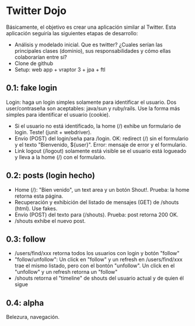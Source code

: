 Twitter Dojo
============

Básicamente, el objetivo es crear una aplicación similar al Twitter. Esta aplicación seguiría las siguientes etapas de desarrollo:

- Análisis y modelado inicial. Que es twitter? ¿Cuales serían las principales clases (dominio), sus responsabilidades y cómo ellas colaborarían entre si?
- Clone de github
- Setup: web app + vraptor 3 + jpa + ftl

0.1: fake login
---------------

Login: haga un login simples solamente para identificar el usuario. Dos user/contraseña son aceptables: java/sun y ruby/rails. Use la forma más simples para identificar el usuario (cookie).

- Si el usuario no está identificado, la home (/) exhibe un formulario de login. Teste! (junit + webdriver).
- Envío (POST) del login/seña para /login. OK: redirect (/) sin el formulario y el texto "Bienvenido, ${user}". Error: mensaje de error y el formulario.
- Link logout (/logout) solamente está visible se el usuario está logueado y lleva a la home (/) con el formulario.

0.2: posts (login hecho)
------------------------

- Home (/): "Bien venido", un text area y un botón Shout!. Prueba: la home retorna esta página.
- Recuperación y exhibición del listado de mensajes (GET) de /shouts (html). Use fakes.
- Envío (POST) del texto para (/shouts). Prueba: post retorna 200 OK.
- /shouts exhibe el nuevo post.

0.3: follow
-----------

- /users/find/xxx retorna todos los usuarios con login y botón "follow"
- "follow/unfollow": Un click en "follow" y un refresh en /users/find/xxx trae el mismo listado, pero con el bontón "unfollow". Un click en el "unfollow" y un refresh retorna un "follow"
- /shouts retorna el "timeline" de shouts del usuario actual y de quien él sigue

0.4: alpha
----------

Belezura, navegación.